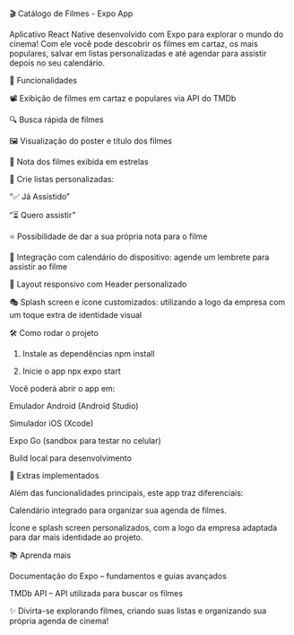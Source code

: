 🎬 Catálogo de Filmes - Expo App

Aplicativo React Native desenvolvido com Expo
 para explorar o mundo do cinema!
Com ele você pode descobrir os filmes em cartaz, os mais populares, salvar em listas personalizadas e até agendar para assistir depois no seu calendário.

🚀 Funcionalidades

📽️ Exibição de filmes em cartaz e populares via API do TMDb

🔍 Busca rápida de filmes

🖼️ Visualização do poster e título dos filmes

🌟 Nota dos filmes exibida em estrelas

📝 Crie listas personalizadas:

“✅ Já Assistido”

“⏳ Quero assistir”

⭐ Possibilidade de dar a sua própria nota para o filme

📅 Integração com calendário do dispositivo: agende um lembrete para assistir ao filme

🎨 Layout responsivo com Header personalizado

🎭 Splash screen e ícone customizados: utilizando a logo da empresa com um toque extra de identidade visual

🛠️ Como rodar o projeto
1. Instale as dependências
npm install

2. Inicie o app
npx expo start


Você poderá abrir o app em:

Emulador Android (Android Studio)

Simulador iOS (Xcode)

Expo Go (sandbox para testar no celular)

Build local para desenvolvimento

📱 Extras implementados

Além das funcionalidades principais, este app traz diferenciais:

Calendário integrado para organizar sua agenda de filmes.

Ícone e splash screen personalizados, com a logo da empresa adaptada para dar mais identidade ao projeto.

📚 Aprenda mais

Documentação do Expo
 – fundamentos e guias avançados

TMDb API
 – API utilizada para buscar os filmes

✨ Divirta-se explorando filmes, criando suas listas e organizando sua própria agenda de cinema!
